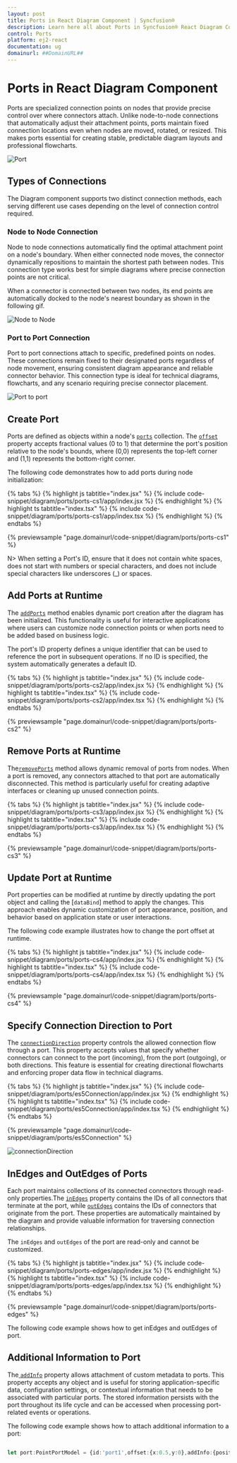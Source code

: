 ```yaml
---
layout: post
title: Ports in React Diagram Component | Syncfusion®
description: Learn here all about Ports in Syncfusion® React Diagram Component of Syncfusion Essential® JS 2 and more.
control: Ports 
platform: ej2-react
documentation: ug
domainurl: ##DomainURL##
---
```


# Ports in React Diagram Component

Ports are specialized connection points on nodes that provide precise control over where connectors attach. Unlike node-to-node connections that automatically adjust their attachment points, ports maintain fixed connection locations even when nodes are moved, rotated, or resized. This makes ports essential for creating stable, predictable diagram layouts and professional flowcharts.

![Port](images/Port1.png)

## Types of Connections

The Diagram component supports two distinct connection methods, each serving different use cases depending on the level of connection control required.

### Node to Node Connection

Node to node connections automatically find the optimal attachment point on a node's boundary. When either connected node moves, the connector dynamically repositions to maintain the shortest path between nodes. This connection type works best for simple diagrams where precise connection points are not critical.

When a connector is connected between two nodes, its end points are automatically docked to the node's nearest boundary as shown in the following gif.

![Node to Node](images/node-node-gif.gif)

### Port to Port Connection

Port to port connections attach to specific, predefined points on nodes. These connections remain fixed to their designated ports regardless of node movement, ensuring consistent diagram appearance and reliable connector behavior. This connection type is ideal for technical diagrams, flowcharts, and any scenario requiring precise connector placement.

![Port to port](images/port-port-gif.gif)

## Create Port

Ports are defined as objects within a node's [`ports`](https://ej2.syncfusion.com/react/documentation/api/diagram/pointPortModel/) collection. The [`offset`](https://ej2.syncfusion.com/react/documentation/api/diagram/pointModel/) property accepts fractional values (0 to 1) that determine the port's position relative to the node's bounds, where (0,0) represents the top-left corner and (1,1) represents the bottom-right corner.

The following code demonstrates how to add ports during node initialization:

{% tabs %}
{% highlight js tabtitle="index.jsx" %}
{% include code-snippet/diagram/ports/ports-cs1/app/index.jsx %}
{% endhighlight %}
{% highlight ts tabtitle="index.tsx" %}
{% include code-snippet/diagram/ports/ports-cs1/app/index.tsx %}
{% endhighlight %}
{% endtabs %}

{% previewsample "page.domainurl/code-snippet/diagram/ports/ports-cs1" %}

N> When setting a Port's ID, ensure that it does not contain white spaces, does not start with numbers or special characters, and does not include special characters like underscores (_) or spaces.

## Add Ports at Runtime

The [`addPorts`](https://ej2.syncfusion.com/react/documentation/api/diagram/#addports) method enables dynamic port creation after the diagram has been initialized. This functionality is useful for interactive applications where users can customize node connection points or when ports need to be added based on business logic.

The port's ID property defines a unique identifier that can be used to reference the port in subsequent operations. If no ID is specified, the system automatically generates a default ID.

{% tabs %}
{% highlight js tabtitle="index.jsx" %}
{% include code-snippet/diagram/ports/ports-cs2/app/index.jsx %}
{% endhighlight %}
{% highlight ts tabtitle="index.tsx" %}
{% include code-snippet/diagram/ports/ports-cs2/app/index.tsx %}
{% endhighlight %}
{% endtabs %}

{% previewsample "page.domainurl/code-snippet/diagram/ports/ports-cs2" %}

## Remove Ports at Runtime

The[`removePorts`](https://ej2.syncfusion.com/react/documentation/api/diagram/#removeports) method allows dynamic removal of ports from nodes. When a port is removed, any connectors attached to that port are automatically disconnected. This method is particularly useful for creating adaptive interfaces or cleaning up unused connection points.

{% tabs %}
{% highlight js tabtitle="index.jsx" %}
{% include code-snippet/diagram/ports/ports-cs3/app/index.jsx %}
{% endhighlight %}
{% highlight ts tabtitle="index.tsx" %}
{% include code-snippet/diagram/ports/ports-cs3/app/index.tsx %}
{% endhighlight %}
{% endtabs %}

{% previewsample "page.domainurl/code-snippet/diagram/ports/ports-cs3" %}

## Update Port at Runtime

Port properties can be modified at runtime by directly updating the port object and calling the [`dataBind`] method to apply the changes. This approach enables dynamic customization of port appearance, position, and behavior based on application state or user interactions.

The following code example illustrates how to change the port offset at runtime.

{% tabs %}
{% highlight js tabtitle="index.jsx" %}
{% include code-snippet/diagram/ports/ports-cs4/app/index.jsx %}
{% endhighlight %}
{% highlight ts tabtitle="index.tsx" %}
{% include code-snippet/diagram/ports/ports-cs4/app/index.tsx %}
{% endhighlight %}
{% endtabs %}

{% previewsample "page.domainurl/code-snippet/diagram/ports/ports-cs4" %}

## Specify Connection Direction to Port

The [`connectionDirection`](https://ej2.syncfusion.com/react/documentation/api/diagram/port/#connectiondirection) property controls the allowed connection flow through a port. This property accepts values that specify whether connectors can connect to the port (incoming), from the port (outgoing), or both directions. This feature is essential for creating directional flowcharts and enforcing proper data flow in technical diagrams.

{% tabs %}
{% highlight js tabtitle="index.jsx" %}
{% include code-snippet/diagram/ports/es5Connection/app/index.jsx %}
{% endhighlight %}
{% highlight ts tabtitle="index.tsx" %}
{% include code-snippet/diagram/ports/es5Connection/app/index.tsx %}
{% endhighlight %}
{% endtabs %}

{% previewsample "page.domainurl/code-snippet/diagram/ports/es5Connection" %}

![connectionDirection](images\connectionDirection2.png)

## InEdges and OutEdges of Ports

Each port maintains collections of its connected connectors through read-only properties.The [`inEdges`](https://ej2.syncfusion.com/react/documentation/api/diagram/pointPortModel/#inedges) property contains the IDs of all connectors that terminate at the port, while [`outEdges`](https://ej2.syncfusion.com/react/documentation/api/diagram/pointPortModel/#outedges) contains the IDs of connectors that originate from the port. These properties are automatically maintained by the diagram and provide valuable information for traversing connection relationships.

The `inEdges` and `outEdges` of the port are read-only and cannot be customized.

{% tabs %}
{% highlight js tabtitle="index.jsx" %}
{% include code-snippet/diagram/ports/ports-edges/app/index.jsx %}
{% endhighlight %}
{% highlight ts tabtitle="index.tsx" %}
{% include code-snippet/diagram/ports/ports-edges/app/index.tsx %}
{% endhighlight %}
{% endtabs %}

{% previewsample "page.domainurl/code-snippet/diagram/ports/ports-edges" %}

The following code example shows how to get inEdges and outEdges of port.

## Additional Information to Port

The[ `addInfo`](https://ej2.syncfusion.com/react/documentation/api/diagram/pointPortModel/#addinfo) property allows attachment of custom metadata to ports. This property accepts any object and is useful for storing application-specific data, configuration settings, or contextual information that needs to be associated with particular ports. The stored information persists with the port throughout its life cycle and can be accessed when processing port-related events or operations.

The following code example shows how to attach additional information to a port:

```ts

let port:PointPortModel = {id:'port1',offset:{x:0.5,y:0},addInfo:{position:'TopCenter',id:'port1'}};

```